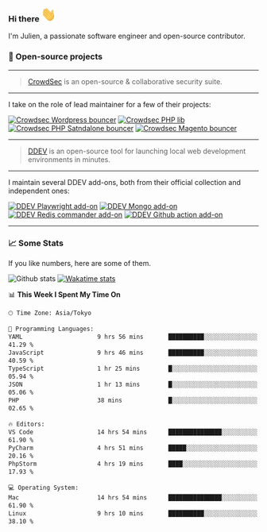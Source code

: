 ### Hi there <img src="./assets/wave.gif" width="30px" height="30px" />

I'm Julien, a passionate software engineer and open-source contributor.

### 🔧 Open-source projects

---

> [CrowdSec](https://www.crowdsec.net/) is an open-source & collaborative security suite.

---

I take on the role of lead maintainer for a few of their projects:

[![Crowdsec Wordpress bouncer](https://github-readme-stats.vercel.app/api/pin/?username=crowdsecurity&repo=cs-wordpress-bouncer&theme=github_dark_dimmed "crowdsec cs-wordpress-bouncer")](https://github.com/crowdsecurity/cs-wordpress-bouncer)
[![Crowdsec PHP lib](https://github-readme-stats.vercel.app/api/pin/?username=crowdsecurity&repo=php-cs-bouncer&theme=github_dark_dimmed "crowdsec php lib")](https://github.com/crowdsecurity/php-cs-bouncer)
[![Crowdsec PHP Satndalone bouncer](https://github-readme-stats.vercel.app/api/pin/?username=crowdsecurity&repo=cs-standalone-php-bouncer&theme=github_dark_dimmed "crowdsec standalone php bouncer")](https://github.com/crowdsecurity/cs-standalone-php-bouncer)
[![Crowdsec Magento bouncer](https://github-readme-stats.vercel.app/api/pin/?username=crowdsecurity&repo=cs-magento-bouncer&theme=github_dark_dimmed "crowdsec cs-magento-bouncer")](https://github.com/crowdsecurity/cs-magento-bouncer)

---

> [DDEV](https://ddev.readthedocs.io/en/stable/) is an open-source tool for launching local web development
> environments in minutes.

---

I maintain several DDEV add-ons, both from their official collection and independent ones:

[![DDEV Playwright add-on](https://github-readme-stats.vercel.app/api/pin/?username=julienloizelet&repo=ddev-playwright&theme=github_dark_dimmed "ddev playwright")](https://github.com/julienloizelet/ddev-playwright)
[![DDEV Mongo add-on](https://github-readme-stats.vercel.app/api/pin/?username=ddev&repo=ddev-mongo&theme=github_dark_dimmed "ddev mongo")](https://github.com/ddev/ddev-mongo)
[![DDEV Redis commander add-on](https://github-readme-stats.vercel.app/api/pin/?username=ddev&repo=ddev-redis-commander&theme=github_dark_dimmed "ddev redis commander")](https://github.com/ddev/ddev-redis-commander)
[![DDEV Github action add-on](https://github-readme-stats.vercel.app/api/pin/?username=ddev&repo=github-action-add-on-test&theme=github_dark_dimmed "ddev github action")](https://github.com/ddev/github-action-add-on-test)

---

### 📈 Some Stats

If you like numbers, here are some of them.

![Github stats](https://github-readme-stats.vercel.app/api?username=julienloizelet&show_icons=true&include_all_commits=true&theme=github_dark_dimmed&rank_icon=github "github stats")
[![Wakatime stats](https://github-readme-stats-julien-loizelets-projects.vercel.app/api/wakatime?username=okaeli&theme=github_dark_dimmed&langs_count=10&custom_title=Programming%20Languages%20Stats&disable_animations=true&display_format=percent&hide=textmate,text,other,smartyconfig)](https://wakatime.com/@okaeli)

<!--START_SECTION:waka-->

📊 **This Week I Spent My Time On**

```text
🕑︎ Time Zone: Asia/Tokyo

💬 Programming Languages:
YAML                     9 hrs 56 mins       ██████████░░░░░░░░░░░░░░░   41.29 %
JavaScript               9 hrs 46 mins       ██████████░░░░░░░░░░░░░░░   40.59 %
TypeScript               1 hr 25 mins        █░░░░░░░░░░░░░░░░░░░░░░░░   05.94 %
JSON                     1 hr 13 mins        █░░░░░░░░░░░░░░░░░░░░░░░░   05.06 %
PHP                      38 mins             █░░░░░░░░░░░░░░░░░░░░░░░░   02.65 %

🔥 Editors:
VS Code                  14 hrs 54 mins      ███████████████░░░░░░░░░░   61.90 %
PyCharm                  4 hrs 51 mins       █████░░░░░░░░░░░░░░░░░░░░   20.16 %
PhpStorm                 4 hrs 19 mins       ████░░░░░░░░░░░░░░░░░░░░░   17.93 %

💻 Operating System:
Mac                      14 hrs 54 mins      ███████████████░░░░░░░░░░   61.90 %
Linux                    9 hrs 10 mins       ██████████░░░░░░░░░░░░░░░   38.10 %
```

<!--END_SECTION:waka-->
